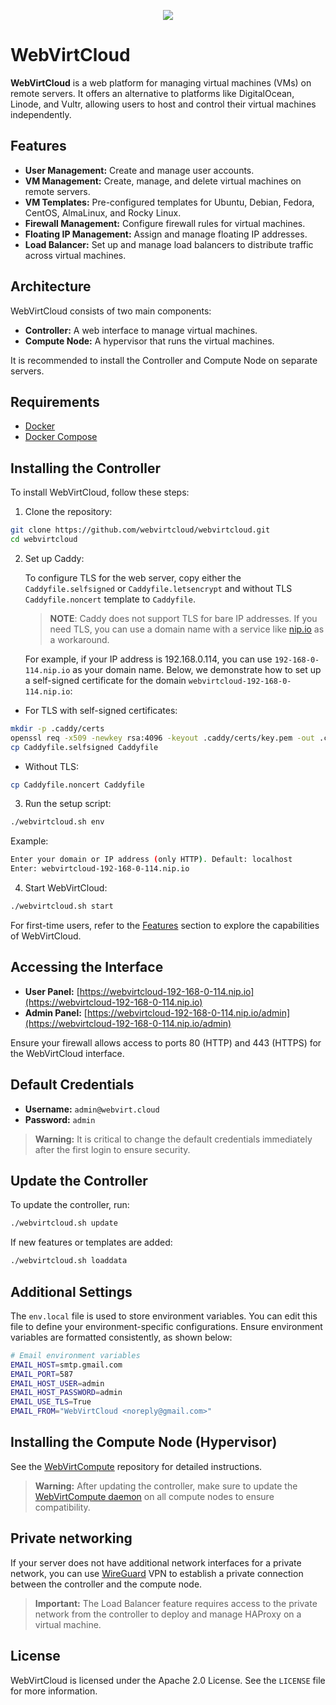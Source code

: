 <p align="center">
  <img src="https://cloud-assets.webvirt.cloud/images/github-preview.png">
</p>

# WebVirtCloud

**WebVirtCloud** is a web platform for managing virtual machines (VMs) on remote servers. It offers an alternative to platforms like DigitalOcean, Linode, and Vultr, allowing users to host and control their virtual machines independently.

## Features

- **User Management:** Create and manage user accounts.
- **VM Management:** Create, manage, and delete virtual machines on remote servers.
- **VM Templates:** Pre-configured templates for Ubuntu, Debian, Fedora, CentOS, AlmaLinux, and Rocky Linux.
- **Firewall Management:** Configure firewall rules for virtual machines.
- **Floating IP Management:** Assign and manage floating IP addresses.
- **Load Balancer:** Set up and manage load balancers to distribute traffic across virtual machines.

## Architecture

WebVirtCloud consists of two main components:
- **Controller:** A web interface to manage virtual machines.
- **Compute Node:** A hypervisor that runs the virtual machines.

It is recommended to install the Controller and Compute Node on separate servers.

## Requirements

- [Docker](https://www.docker.com/get-started/)
- [Docker Compose](https://docs.docker.com/compose/install/)

## Installing the Controller

To install WebVirtCloud, follow these steps:

1. Clone the repository:

```bash
git clone https://github.com/webvirtcloud/webvirtcloud.git
cd webvirtcloud
```

2. Set up Caddy:

    To configure TLS for the web server, copy either the `Caddyfile.selfsigned` or `Caddyfile.letsencrypt` and without TLS `Caddyfile.noncert` template to `Caddyfile`. 

    > **NOTE**: Caddy does not support TLS for bare IP addresses. If you need TLS, you can use a domain name with a service like [nip.io](https://nip.io) as a workaround.

    For example, if your IP address is 192.168.0.114, you can use `192-168-0-114.nip.io` as your domain name. Below, we demonstrate how to set up a self-signed certificate for the domain `webvirtcloud-192-168-0-114.nip.io`:

- For TLS with self-signed certificates:

```bash
mkdir -p .caddy/certs
openssl req -x509 -newkey rsa:4096 -keyout .caddy/certs/key.pem -out .caddy/certs/cert.pem -days 365 -nodes -subj "/CN=webvirtcloud-192-168-0-114.nip.io"
cp Caddyfile.selfsigned Caddyfile
```

- Without TLS:

```bash
cp Caddyfile.noncert Caddyfile
```

3. Run the setup script:

```bash
./webvirtcloud.sh env
```

Example:

```bash
Enter your domain or IP address (only HTTP). Default: localhost
Enter: webvirtcloud-192-168-0-114.nip.io
```

4. Start WebVirtCloud:

```bash
./webvirtcloud.sh start
```

For first-time users, refer to the [Features](#features) section to explore the capabilities of WebVirtCloud.

## Accessing the Interface

- **User Panel:** [https://webvirtcloud-192-168-0-114.nip.io](https://webvirtcloud-192-168-0-114.nip.io)
- **Admin Panel:** [https://webvirtcloud-192-168-0-114.nip.io/admin](https://webvirtcloud-192-168-0-114.nip.io/admin)

Ensure your firewall allows access to ports 80 (HTTP) and 443 (HTTPS) for the WebVirtCloud interface.

## Default Credentials

- **Username:** `admin@webvirt.cloud`
- **Password:** `admin`

> **Warning:** It is critical to change the default credentials immediately after the first login to ensure security.

## Update the Controller

To update the controller, run:

```bash
./webvirtcloud.sh update
```

If new features or templates are added:

```bash
./webvirtcloud.sh loaddata
```

## Additional Settings

The `env.local` file is used to store environment variables. You can edit this file to define your environment-specific configurations. Ensure environment variables are formatted consistently, as shown below:

```bash
# Email environment variables
EMAIL_HOST=smtp.gmail.com
EMAIL_PORT=587
EMAIL_HOST_USER=admin
EMAIL_HOST_PASSWORD=admin
EMAIL_USE_TLS=True
EMAIL_FROM="WebVirtCloud <noreply@gmail.com>"
```

## Installing the Compute Node (Hypervisor)

See the [WebVirtCompute](https://github.com/webvirtcloud/webvirtcompute) repository for detailed instructions.

> **Warning:** After updating the controller, make sure to update the [WebVirtCompute daemon](https://github.com/webvirtcloud/webvirtcompute?tab=readme-ov-file#update-webvirtcompute-daemon) on all compute nodes to ensure compatibility.

## Private networking

If your server does not have additional network interfaces for a private network, you can use [WireGuard](https://www.wireguard.com) VPN to establish a private connection between the controller and the compute node.

> **Important:** The Load Balancer feature requires access to the private network from the controller to deploy and manage HAProxy on a virtual machine.

## License

WebVirtCloud is licensed under the Apache 2.0 License. See the `LICENSE` file for more information.
